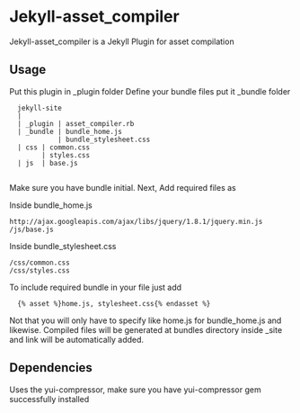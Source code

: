 Jekyll-asset_compiler
=====================

Jekyll-asset_compiler is a Jekyll Plugin for asset compilation

## Usage
Put this plugin in _plugin folder
Define your bundle files  put it _bundle folder
```
  jekyll-site
  |
  | _plugin | asset_compiler.rb
  | _bundle | bundle_home.js
            | bundle_stylesheet.css
  | css | common.css
        | styles.css
  | js  | base.js
  
```
Make sure you have bundle initial.
Next, Add required files as

Inside bundle_home.js

```
http://ajax.googleapis.com/ajax/libs/jquery/1.8.1/jquery.min.js
/js/base.js
```
Inside bundle_stylesheet.css

```
/css/common.css
/css/styles.css
```
To include required bundle in your file just add

```
  {% asset %}home.js, stylesheet.css{% endasset %}
```
Not that you will only have to specify like home.js for bundle_home.js and likewise.
Compiled files will be generated at bundles directory inside _site and link will be automatically added.

## Dependencies
Uses the yui-compressor, make sure you have yui-compressor gem successfully installed